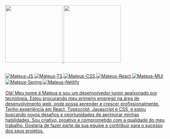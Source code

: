<div>
   <a href="https://portfolio-mateus.netlify.app" target='_blank'>
  <img height="180em" src="https://github-readme-stats.vercel.app/api?username=mateuslcsilva&show_icons=true&theme=dark&include_all_commits=true&count_private=true"/>
  <img height="180em" src="https://github-readme-stats.vercel.app/api/top-langs/?username=mateuslcsilva&layout=compact&langs_count=7&theme=dark"/>
</div>
   
   


  ##
  <div>
  <img align="center" alt="Mateus-JS"  src="https://img.shields.io/badge/JavaScript-F7DF1E?style=for-the-badge&logo=javascript&logoColor=black">
       <img align="center" alt="Mateus-TS" src="https://img.shields.io/badge/TypeScript-007ACC?style=for-the-badge&logo=typescript&logoColor=white">
  <img align="center" alt="Mateus-CSS" src="https://img.shields.io/badge/CSS3-1572B6?style=for-the-badge&logo=css3&logoColor=white">
  <img align="center" alt="Mateus-React" src="https://img.shields.io/badge/React-20232A?style=for-the-badge&logo=react&logoColor=61DAFB">
       <img align="center" alt="Mateus-MUI" src="https://img.shields.io/badge/Material--UI-0081CB?style=for-the-badge&logo=material-ui&logoColor=white">
       <img align="center" alt="Mateus-Spring" src="https://img.shields.io/badge/Spring-6DB33F?style=for-the-badge&logo=spring&logoColor=white">
       <img align="center" alt="Mateus-Netlify" src="https://img.shields.io/badge/Netlify-00C7B7?style=for-the-badge&logo=netlify&logoColor=white">
</div>
   <br>
   <div>
Olá! Meu nome é Mateus e sou um desenvolvedor junior apaixonado por tecnologia. Estou procurando meu primeiro emprego na área de desenvolvimento web, onde possa aprender e crescer profissionalmente. Tenho experiência em React, Typescript, Javascript e CSS, e estou buscando novos desafios e oportunidades de aprimorar minhas habilidades. Sou criativo, proativo e comprometido com a qualidade do meu trabalho. Gostaria de fazer parte da sua equipe e contribuir para o sucesso dos seus projetos. 
   </div>
